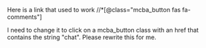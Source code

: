 
Here is a link that used to work
//*[@class="mcba_button fas fa-comments"]

I need to change it to click on a mcba_button class with an href that contains the string "chat".  Please rewrite this for me.